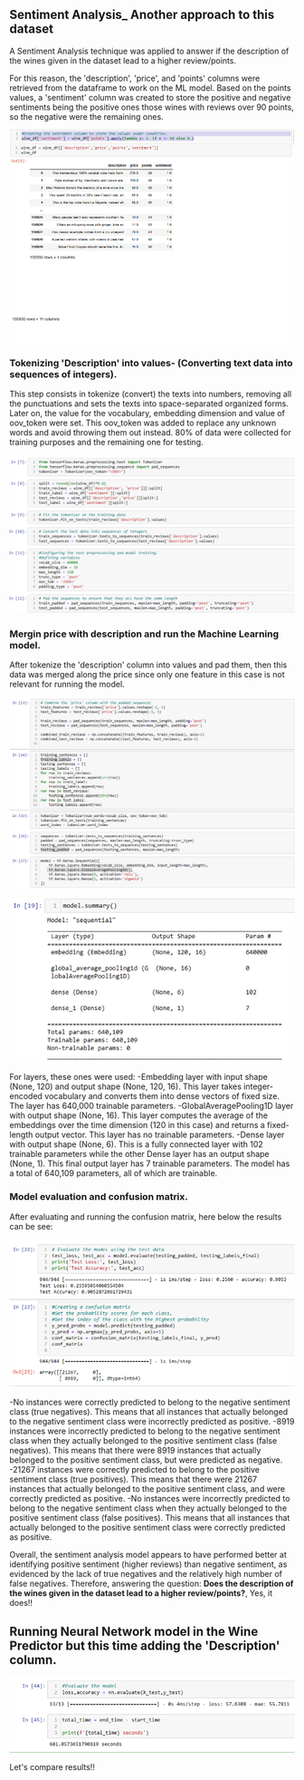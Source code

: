 ## Sentiment Analysis_ Another approach to this dataset
 
A Sentiment Analysis technique was applied to answer if the description of the wines given in the dataset lead to a higher review/points.

For this reason, the 'description', 'price', and 'points' columns were retrieved from the dataframe to work on the ML model. Based on the points values, a 'sentiment' column was created to store the positive and negative sentiments being the positive ones  those wines with reviews over 90 points, so the negative were the remaining ones.

![Sentiment](/images/Sentiment.PNG)  

### Tokenizing 'Description' into values- (Converting text data into sequences of integers).

This step consists in tokenize (convert) the texts into numbers, removing all the punctuations and sets the texts into space-separated organized forms.
Later on, the value for the vocabulary, embedding dimension and value of oov_token were set. This oov_token was added to replace any unknown words and avoid throwing them out instead.
80% of data were collected for training purposes and the remaining one for testing.

![Tokenizing](/images/Tokenizing.PNG)

### Mergin price with description and run the Machine Learning model.

After tokenize the 'description' column into values and pad them, then this data was merged along the price since only one feature in this case is not relevant for running the model.

![Combining_run](/images/Combining_run.PNG)

![Model_summary](/images/Model_summary.PNG)

For layers, these ones were used:
-Embedding layer with input shape (None, 120) and output shape (None, 120, 16). This layer takes integer-encoded vocabulary and converts them into dense vectors of fixed size. The layer has 640,000 trainable parameters.
-GlobalAveragePooling1D layer with output shape (None, 16). This layer computes the average of the embeddings over the time dimension (120 in this case) and returns a fixed-length output vector. This layer has no trainable parameters.
-Dense layer  with output shape (None, 6). This is a fully connected layer with 102 trainable parameters while the other Dense layer has an output shape (None, 1). This final output layer has 7 trainable parameters.
The model has a total of 640,109 parameters, all of which are trainable.

### Model evaluation and confusion matrix.
After evaluating and running the confusion matrix, here below the results can be see:

![Evaluation](/images/Evaluation.PNG)

-No instances were correctly predicted to belong to the negative sentiment class (true negatives). This means that all instances that actually belonged to the negative sentiment class were incorrectly predicted as positive.
-8919 instances were incorrectly predicted to belong to the negative sentiment class when they actually belonged to the positive sentiment class (false negatives). This means that there were 8919 instances that actually belonged to the positive sentiment class, but were predicted as negative.
-21267 instances were correctly predicted to belong to the positive sentiment class (true positives). This means that there were 21267 instances that actually belonged to the positive sentiment class, and were correctly predicted as positive.
-No instances were incorrectly predicted to belong to the negative sentiment class when they actually belonged to the positive sentiment class (false positives). This means that all instances that actually belonged to the positive sentiment class were correctly predicted as positive.

Overall, the sentiment analysis model appears to have performed better at identifying positive sentiment (higher reviews) than negative sentiment, as evidenced by the lack of true negatives and the relatively high number of false negatives. Therefore, answering the question: **Does the description of the wines given in the dataset lead to a higher review/points?**, Yes, it does!!

## Running Neural Network model in the Wine Predictor but this time adding the 'Description' column.

![Wine_predictor_description](/images/Wine_predictor_description.PNG)

Let's compare results!!